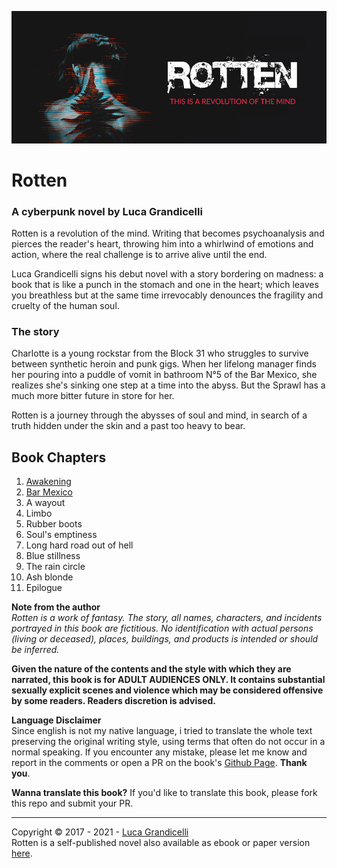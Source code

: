 ![](assets/images/cover.jpg)

# Rotten
### A cyberpunk novel by Luca Grandicelli

Rotten is a revolution of the mind. Writing that becomes psychoanalysis and pierces the reader's heart, throwing him into a whirlwind of emotions and action, where the real challenge is to arrive alive until the end.

Luca Grandicelli signs his debut novel with a story bordering on madness: a book that is like a punch in the stomach and one in the heart; which leaves you breathless but at the same time irrevocably denounces the fragility and cruelty of the human soul.

### The story
Charlotte is a young rockstar from the Block 31 who struggles to survive between synthetic heroin and punk gigs. When her lifelong manager finds her pouring into a puddle of vomit in bathroom N°5 of the Bar Mexico, she realizes she's sinking one step at a time into the abyss. But the Sprawl has a much more bitter future in store for her.

Rotten is a journey through the abysses of soul and mind, in search of a truth hidden under the skin and a past too heavy to bear.

## Book Chapters
1. [Awakening](chapter1-awakening.md)
2. [Bar Mexico](chapter2-bar-mexico.md)
3. A wayout
4. Limbo
5. Rubber boots
6. Soul's emptiness
7. Long hard road out of hell
8. Blue stillness
9. The rain circle
10. Ash blonde
11. Epilogue

**Note from the author**\
*Rotten is a work of fantasy. The story, all names, characters, and incidents portrayed in this book are fictitious. No identification with actual persons (living or deceased), places, buildings, and products is intended or should be inferred.*

**Given the nature of the contents and the style with which they are narrated, this book is for ADULT AUDIENCES ONLY. It contains substantial sexually explicit scenes and violence which may be considered offensive by some readers. Readers discretion is advised.**

**Language Disclaimer**\
Since english is not my native language, i tried to translate the whole text preserving the original writing style, using terms that often do not occur in a normal speaking. If you encounter any mistake, please let me know and report in the comments or open a PR on the book's [Github Page](https://github.com/lucagrandicelli/Rotten-Cyberpunk-Novel).
**Thank you**.

**Wanna translate this book?**
If you'd like to translate this book, please fork this repo and submit your PR.

---

Copyright &copy; 2017 - 2021 - [Luca Grandicelli](https://github.com/lucagrandicelli/)\
Rotten is a self-published novel also available as ebook or paper version <a href="https://www.amazon.it/Rotten-Luca-Grandicelli-ebook/dp/B01MRAMS7J/" target="_blank">here</a>.
